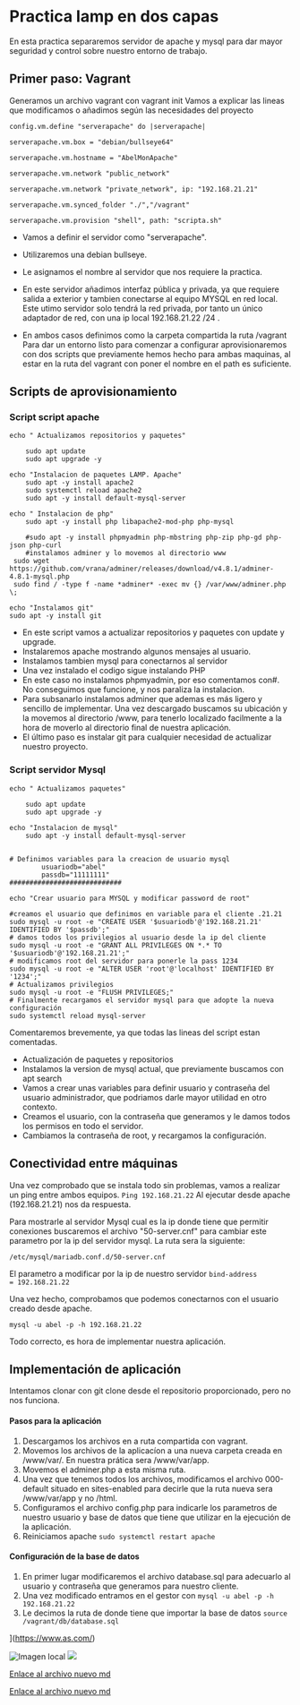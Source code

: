 # Practica lamp en dos capas
En esta practica separaremos servidor de apache y mysql para dar mayor seguridad y control sobre nuestro entorno de trabajo.

## Primer paso: Vagrant
Generamos un archivo vagrant con vagrant init
Vamos a explicar las lineas que modificamos o añadimos según las necesidades del proyecto


    config.vm.define "serverapache" do |serverapache|

    serverapache.vm.box = "debian/bullseye64"

    serverapache.vm.hostname = "AbelMonApache"

    serverapache.vm.network "public_network"

    serverapache.vm.network "private_network", ip: "192.168.21.21"

    serverapache.vm.synced_folder "./","/vagrant"

    serverapache.vm.provision "shell", path: "scripta.sh"


* Vamos a definir el servidor como "serverapache". 

* Utilizaremos una debian bullseye.
* Le asignamos el nombre al servidor que nos requiere la practica. 
* En este servidor añadimos interfaz pública y privada, ya que requiere salida a exterior y tambien conectarse al equipo MYSQL en red local. Este utimo servidor solo tendrá la red privada, por tanto un único adaptador de red, con una ip local 192.168.21.22 /24 .
* En ambos casos definimos como la carpeta compartida la ruta /vagrant
Para dar un entorno listo para comenzar a configurar aprovisionaremos con dos scripts que previamente hemos hecho para ambas maquinas, al estar en la ruta del vagrant con poner el nombre en el path es suficiente.


## Scripts de aprovisionamiento
### Script script apache

```
echo " Actualizamos repositorios y paquetes"

    sudo apt update 
    sudo apt upgrade -y

echo "Instalacion de paquetes LAMP. Apache"
    sudo apt -y install apache2 
    sudo systemctl reload apache2
    sudo apt -y install default-mysql-server

echo " Instalacion de php"
    sudo apt -y install php libapache2-mod-php php-mysql

    #sudo apt -y install phpmyadmin php-mbstring php-zip php-gd php-json php-curl
    #instalamos adminer y lo movemos al directorio www
 sudo wget https://github.com/vrana/adminer/releases/download/v4.8.1/adminer-4.8.1-mysql.php
 sudo find / -type f -name *adminer* -exec mv {} /var/www/adminer.php \; 

echo "Instalamos git"
sudo apt -y install git
```

* En este script vamos a actualizar repositorios y paquetes con update y upgrade.
* Instalaremos apache mostrando algunos mensajes al usuario.
* Instalamos tambien mysql para conectarnos al servidor
* Una vez instalado el codigo sigue instalando PHP
* En este caso no instalamos phpmyadmin, por eso comentamos con#. No conseguimos que funcione, y nos paraliza la instalacion.
* Para subsanarlo instalamos adminer que ademas es más ligero y sencillo de implementar. Una vez descargado buscamos su ubicación y la movemos al directorio /www, para tenerlo localizado facilmente a la hora de moverlo al directorio final de nuestra aplicación.
* El último paso es instalar git para cualquier necesidad de actualizar nuestro proyecto.

### Script servidor Mysql

```
echo " Actualizamos paquetes"

    sudo apt update
    sudo apt upgrade -y

echo "Instalacion de mysql"
    sudo apt -y install default-mysql-server
    

# Definimos variables para la creacion de usuario mysql
        usuariodb="abel"
        passdb="11111111"
############################

echo "Crear usuario para MYSQL y modificar password de root"

#creamos el usuario que definimos en variable para el cliente .21.21
sudo mysql -u root -e "CREATE USER '$usuariodb'@'192.168.21.21' IDENTIFIED BY '$passdb';"
# damos todos los privilegios al usuario desde la ip del cliente
sudo mysql -u root -e "GRANT ALL PRIVILEGES ON *.* TO '$usuariodb'@'192.168.21.21';"
# modificamos root del servidor para ponerle la pass 1234
sudo mysql -u root -e "ALTER USER 'root'@'localhost' IDENTIFIED BY '1234';"
# Actualizamos privilegios
sudo mysql -u root -e "FLUSH PRIVILEGES;"
# Finalmente recargamos el servidor mysql para que adopte la nueva configuración
sudo systemctl reload mysql-server
```
Comentaremos brevemente, ya que todas las lineas del script estan comentadas.

* Actualización de paquetes y repositorios
* Instalamos la version de mysql actual, que previamente buscamos con apt search
* Vamos a crear unas variables para definir usuario y contraseña del usuario administrador, que podriamos darle mayor utilidad en otro contexto.
* Creamos el usuario, con la contraseña que generamos y le damos todos los permisos en todo el servidor.
* Cambiamos la contraseña de root, y recargamos la configuración.

## Conectividad entre máquinas

Una vez comprobado que se instala todo sin problemas, vamos a realizar un ping entre ambos equipos.
``` Ping 192.168.21.22 ```
Al ejecutar desde apache (192.168.21.21) nos da respuesta.

Para mostrarle al servidor Mysql cual es la ip donde tiene que permitir conexiones buscaremos el archivo "50-server.cnf" para cambiar este parametro por la ip del servidor mysql. 
La ruta sera la siguiente:
```
/etc/mysql/mariadb.conf.d/50-server.cnf
```
El parametro a modificar por la ip de nuestro servidor
```bind-address            = 192.168.21.22```

Una vez hecho, comprobamos que podemos conectarnos con el usuario creado desde apache.
```
mysql -u abel -p -h 192.168.21.22
```
Todo correcto, es hora de implementar nuestra aplicación.

## Implementación de aplicación

Intentamos clonar con git clone desde el repositorio proporcionado, pero no nos funciona.
#### Pasos para la aplicación
1. Descargamos los archivos en a ruta compartida con vagrant.
2. Movemos los archivos de la aplicacíon a una nueva carpeta creada en /www/var/.
En nuestra prática sera /www/var/app.
3. Movemos el adminer.php a esta misma ruta.
4. Una vez que tenemos todos los archivos, modificamos el archivo 000-default situado en sites-enabled para decirle que la ruta nueva sera /www/var/app y no /html.
5. Configuramos el archivo config.php para indicarle los parametros de nuestro usuario y base de datos que tiene que utilizar en la ejecución de la aplicación.
6. Reiniciamos apache
```sudo systemctl restart apache```

#### Configuración de la base de datos
1. En primer lugar modificaremos el archivo database.sql para adecuarlo al usuario y contraseña que generamos para nuestro cliente. 
2. Una vez modificado entramos en el gestor con ```mysql -u abel -p -h 192.168.21.22```
3. Le decimos la ruta de donde tiene que importar la base de datos
```source /vagrant/db/database.sql```

[](https://turismomadrid.es/images/Portada/2017/castillo-mr-nov-art-portada-2018.jpg)](https://www.as.com/)



![Imagen local](https://github.com/abelmrd/repositorio/blob/main/images/867994_1.jpg)
![](images/867994_1.jpg)

[Enlace al archivo nuevo md](https://github.com/abelmrd/repositorio/blob/d178214b8e421dd820c5c8a696b723528a54f429/documento.md)

[Enlace al archivo nuevo md](/documento.md)
